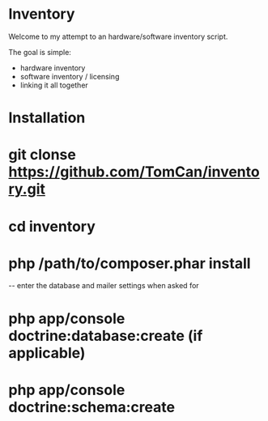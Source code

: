 Inventory
=========
Welcome to my attempt to an hardware/software inventory script.

The goal is simple:
- hardware inventory
- software inventory / licensing
- linking it all together

Installation
============
# git clonse https://github.com/TomCan/inventory.git
# cd inventory
# php /path/to/composer.phar install
-- enter the database and mailer settings when asked for
# php app/console doctrine:database:create (if applicable)
# php app/console doctrine:schema:create
